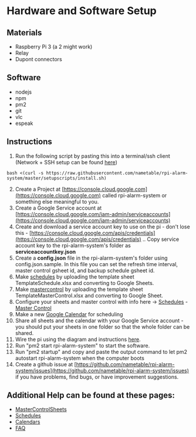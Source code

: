# Hardware and Software Setup

## Materials
- Raspberry Pi 3 (a 2 might work)
- Relay
- Dupont connectors

## Software
- nodejs
- npm
- pm2
- git
- vlc
- espeak

## Instructions

1. Run the following script by pasting this into a terminal/ssh client (Network + SSH setup can be found [here]( https://www.raspberrypi.org/documentation/remote-access/ssh/))
```
bash <(curl -s https://raw.githubusercontent.com/nametable/rpi-alarm-system/master/setupscripts/install.sh)
```
2. Create a Project at [https://console.cloud.google.com](https://console.cloud.google.com) called rpi-alarm-system or something else meaningful to you.
3. Create a Google Service account at [https://console.cloud.google.com/iam-admin/serviceaccounts](https://console.cloud.google.com/iam-admin/serviceaccounts)
4. Create and download a service account key to use on the pi - don't lose this - [https://console.cloud.google.com/apis/credentials](https://console.cloud.google.com/apis/credentials)
.. Copy service account key to the rpi-alarm-system's folder as **serviceaccountkey.json**
5. Create a **config.json** file in the rpi-alarm-system's folder using config.json.sample. In this file you can set the refresh time interval, master control gsheet id, and backup schedule gsheet id.
6. Make [schedules](./schedules.md) by uploading the template sheet TemplateSchedule.xlsx and converting to Google Sheets.
7. Make [mastercontrol](./master_control.md) by uploading the template sheet TemplateMasterControl.xlsx and converting to Google Sheet.
8. Configure your sheets and master control with info here -> [Schedules](./schedules.md) - [Master Control](./mastercontrol.md)
9. Make a new [Google Calendar](./calendars.md) for scheduling
10. Share all sheets and the calendar with your Google Service account - you should put your sheets in one folder so that the whole folder can be shared.
11. Wire the pi using the diagram and instructions [here](./wiring.md).
12. Run "pm2 start rpi-alarm-system" to start the software.
13. Run "pm2 startup" and copy and paste the output command to let pm2 autostart rpi-alarm-system when the computer boots
14. Create a github issue at [https://github.com/nametable/rpi-alarm-system/issues](https://github.com/nametable/rpi-alarm-system/issues) if you have problems, find bugs, or have improvement suggestions.

## Additional Help can be found at these pages: ##
- [MasterControlSheets](./mastercontrol.md)
- [Schedules](./schedules.md)
- [Calendars](./calendars.md)
- [FAQ](./faq.md)

